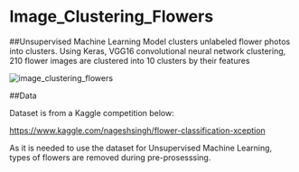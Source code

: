 # Image_Clustering_Flowers
##Unsupervised Machine Learning Model clusters unlabeled flower photos into clusters.
Using Keras, VGG16 convolutional neural network clustering, 210 flower images are clustered into 10 clusters by their features

![image_clustering_flowers](https://user-images.githubusercontent.com/64093617/107292956-fe45d880-6a6a-11eb-8d62-bf545386341f.png)

##Data

Dataset is from a Kaggle competition below:

https://www.kaggle.com/nageshsingh/flower-classification-xception

As it is needed to use the dataset for Unsupervised Machine Learning, types of flowers are removed during pre-prosesssing.
